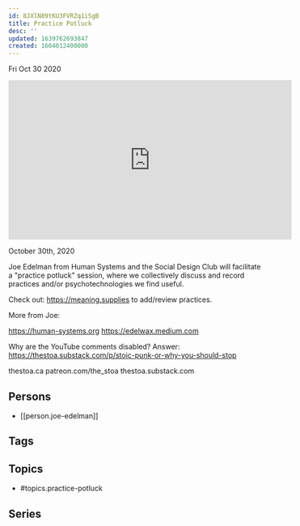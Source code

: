 ```yaml
---
id: 8JXlN89tKU3FVRZq1iSgB
title: Practice Potluck
desc: ''
updated: 1639762693847
created: 1604012400000
---
```





Fri Oct 30 2020

<iframe width="560" height="315" src="https://www.youtube.com/embed/Nk6uCO-xnTE" title="Practice Potluck w/ Joe Edelman" frameborder="0" allow="accelerometer; autoplay; clipboard-write; encrypted-media; gyroscope; picture-in-picture" allowfullscreen ></iframe>

October 30th, 2020

Joe Edelman from Human Systems and the Social Design Club will facilitate a "practice potluck" session, where we collectively discuss and record practices and/or psychotechnologies we find useful.

Check out: https://meaning.supplies to add/review practices. 

More from Joe: 

https://human-systems.org
https://edelwax.medium.com

Why are the YouTube comments disabled? Answer: https://thestoa.substack.com/p/stoic-punk-or-why-you-should-stop

thestoa.ca
patreon.com/the_stoa
thestoa.substack.com

## Persons

- [[person.joe-edelman]]

## Tags



## Topics

- #topics.practice-potluck

## Series



